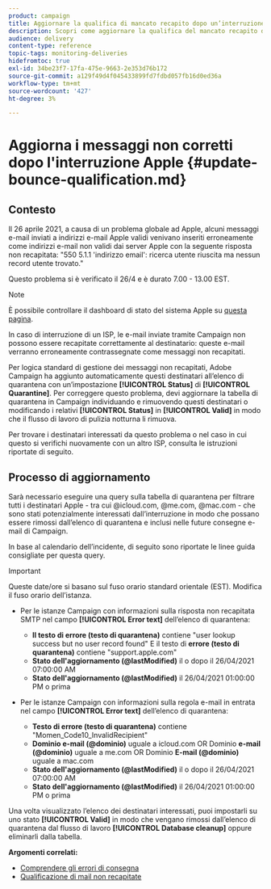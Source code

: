 ```yaml
---
product: campaign
title: Aggiornare la qualifica di mancato recapito dopo un’interruzione del servizio ISP
description: Scopri come aggiornare la qualifica del mancato recapito dopo un'interruzione dell'ISP.
audience: delivery
content-type: reference
topic-tags: monitoring-deliveries
hidefromtoc: true
exl-id: 34be23f7-17fa-475e-9663-2e353d76b172
source-git-commit: a129f49d4f045433899fd7fdbd057fb16d0ed36a
workflow-type: tm+mt
source-wordcount: '427'
ht-degree: 3%

---
```


# Aggiorna i messaggi non corretti dopo l&#39;interruzione Apple {#update-bounce-qualification.md}

## Contesto

Il 26 aprile 2021, a causa di un problema globale ad Apple, alcuni messaggi e-mail inviati a indirizzi e-mail Apple validi venivano inseriti erroneamente come indirizzi e-mail non validi dai server Apple con la seguente risposta non recapitata:  &quot;550 5.1.1 &#39;indirizzo email&#39;: ricerca utente riuscita ma nessun record utente trovato.&quot;

Questo problema si è verificato il 26/4 e è durato 7.00 - 13.00 EST.

>[!NOTE]
>
>È possibile controllare il dashboard di stato del sistema Apple su [questa pagina](https://www.apple.com/support/systemstatus/).

In caso di interruzione di un ISP, le e-mail inviate tramite Campaign non possono essere recapitate correttamente al destinatario: queste e-mail verranno erroneamente contrassegnate come messaggi non recapitati.

Per logica standard di gestione dei messaggi non recapitati, Adobe Campaign ha aggiunto automaticamente questi destinatari all’elenco di quarantena con un’impostazione **[!UICONTROL Status]** di **[!UICONTROL Quarantine]**. Per correggere questo problema, devi aggiornare la tabella di quarantena in Campaign individuando e rimuovendo questi destinatari o modificando i relativi **[!UICONTROL Status]** in **[!UICONTROL Valid]** in modo che il flusso di lavoro di pulizia notturna li rimuova.

Per trovare i destinatari interessati da questo problema o nel caso in cui questo si verifichi nuovamente con un altro ISP, consulta le istruzioni riportate di seguito.

## Processo di aggiornamento

Sarà necessario eseguire una query sulla tabella di quarantena per filtrare tutti i destinatari Apple - tra cui @icloud.com, @me.com, @mac.com - che sono stati potenzialmente interessati dall’interruzione in modo che possano essere rimossi dall’elenco di quarantena e inclusi nelle future consegne e-mail di Campaign.

In base al calendario dell’incidente, di seguito sono riportate le linee guida consigliate per questa query.

>[!IMPORTANT]
>
>Queste date/ore si basano sul fuso orario standard orientale (EST). Modifica il fuso orario dell’istanza.

* Per le istanze Campaign con informazioni sulla risposta non recapitata SMTP nel campo **[!UICONTROL Error text]** dell’elenco di quarantena:

   * **Il testo di errore (testo di quarantena)** contiene &quot;user lookup success but no user record found&quot; E il testo di  **errore (testo di quarantena)** contiene &quot;support.apple.com&quot;
   * **Stato dell&#39;aggiornamento (@lastModified)** il o dopo il 26/04/2021 07:00:00 AM
   * **Stato dell&#39;aggiornamento (@lastModified)** il 26/04/2021 01:00:00 PM o prima

* Per le istanze Campaign con informazioni sulla regola e-mail in entrata nel campo **[!UICONTROL Error text]** dell’elenco di quarantena:

   * **Testo di errore (testo di quarantena)** contiene &quot;Momen_Code10_InvalidRecipient&quot;
   * **Dominio e-mail (@dominio)** uguale a icloud.com OR Dominio  **e-mail (@dominio)** uguale a me.com OR Dominio  **E-mail (@dominio)** uguale a mac.com
   * **Stato dell&#39;aggiornamento (@lastModified)** il o dopo il 26/04/2021 07:00:00 AM
   * **Stato dell&#39;aggiornamento (@lastModified)** il 26/04/2021 01:00:00 PM o prima

Una volta visualizzato l’elenco dei destinatari interessati, puoi impostarli su uno stato **[!UICONTROL Valid]** in modo che vengano rimossi dall’elenco di quarantena dal flusso di lavoro **[!UICONTROL Database cleanup]** oppure eliminarli dalla tabella.

**Argomenti correlati:**
* [Comprendere gli errori di consegna](understanding-delivery-failures.md)
* [Qualificazione di mail non recapitate](understanding-delivery-failures.md#bounce-mail-qualification)

